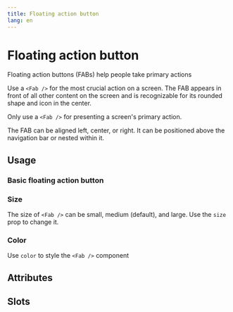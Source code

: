 ```yaml
---
title: Floating action button
lang: en
---
```


<script setup lang="ts">
  import props from "../../../example/fab/description/en-props.ts";
  import slots from "../../../example/button/description/en-slots.ts";
</script>

# Floating action button

Floating action buttons (FABs) help people take primary actions

Use a `<Fab />` for the most crucial action on a screen. The FAB appears in front of all other content on the screen and is recognizable for its rounded shape and icon in the center.

Only use a `<Fab />` for presenting a screen's primary action.

The FAB can be aligned left, center, or right. It can be positioned above the navigation bar or nested within it.

## Usage

### Basic floating action button

<demo src="../../../example/fab/basic.vue" preview="[7-14]" />

### Size

The size of `<Fab />` can be small, medium (default), and large. Use the `size` prop to change it.
<demo src="../../../example/fab/size.vue" preview="[6-14]" />

### Color

Use `color` to style the `<Fab />` component
<demo src="../../../example/fab/color.vue" preview="[7-16]" />


## Attributes

<data-table type="props" lang="en" :data="props" />


## Slots

<data-table type="slots" lang="en" :data="slots" />
